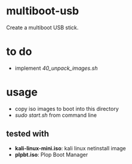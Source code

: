 # multiboot-usb
Create a multiboot USB stick.

# to do

* implement *40_unpack_images.sh*

# usage

* copy iso images to boot into this directory
* *sudo start.sh <name of device>* from command line

## tested with

* **kali-linux-mini.iso**: kali linux netinstall image
* **plpbt.iso**: Plop Boot Manager
